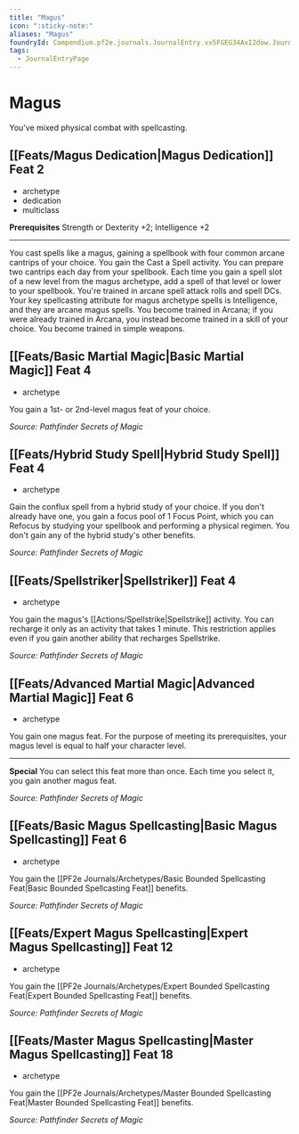 ```yaml
---
title: "Magus"
icon: ":sticky-note:"
aliases: "Magus"
foundryId: Compendium.pf2e.journals.JournalEntry.vx5FGEG34AxI2dow.JournalEntryPage.r79jab1XgOdcgvKJ
tags:
  - JournalEntryPage
---
```


# Magus
You've mixed physical combat with spellcasting.

## [[Feats/Magus Dedication|Magus Dedication]] Feat 2

*   archetype
*   dedication
*   multiclass

**Prerequisites** Strength or Dexterity +2; Intelligence +2

* * *

You cast spells like a magus, gaining a spellbook with four common arcane cantrips of your choice. You gain the Cast a Spell activity. You can prepare two cantrips each day from your spellbook. Each time you gain a spell slot of a new level from the magus archetype, add a spell of that level or lower to your spellbook. You're trained in arcane spell attack rolls and spell DCs. Your key spellcasting attribute for magus archetype spells is Intelligence, and they are arcane magus spells. You become trained in Arcana; if you were already trained in Arcana, you instead become trained in a skill of your choice. You become trained in simple weapons.

## [[Feats/Basic Martial Magic|Basic Martial Magic]] Feat 4

*   archetype

You gain a 1st- or 2nd-level magus feat of your choice.

_Source: Pathfinder Secrets of Magic_

## [[Feats/Hybrid Study Spell|Hybrid Study Spell]] Feat 4

*   archetype

Gain the conflux spell from a hybrid study of your choice. If you don't already have one, you gain a focus pool of 1 Focus Point, which you can Refocus by studying your spellbook and performing a physical regimen. You don't gain any of the hybrid study's other benefits.

_Source: Pathfinder Secrets of Magic_

## [[Feats/Spellstriker|Spellstriker]] Feat 4

*   archetype

You gain the magus's [[Actions/Spellstrike|Spellstrike]] activity. You can recharge it only as an activity that takes 1 minute. This restriction applies even if you gain another ability that recharges Spellstrike.

_Source: Pathfinder Secrets of Magic_

## [[Feats/Advanced Martial Magic|Advanced Martial Magic]] Feat 6

*   archetype

You gain one magus feat. For the purpose of meeting its prerequisites, your magus level is equal to half your character level.

* * *

**Special** You can select this feat more than once. Each time you select it, you gain another magus feat.

_Source: Pathfinder Secrets of Magic_

## [[Feats/Basic Magus Spellcasting|Basic Magus Spellcasting]] Feat 6

*   archetype

You gain the [[PF2e Journals/Archetypes/Basic Bounded Spellcasting Feat|Basic Bounded Spellcasting Feat]] benefits.

_Source: Pathfinder Secrets of Magic_

## [[Feats/Expert Magus Spellcasting|Expert Magus Spellcasting]] Feat 12

*   archetype

You gain the [[PF2e Journals/Archetypes/Expert Bounded Spellcasting Feat|Expert Bounded Spellcasting Feat]] benefits.

_Source: Pathfinder Secrets of Magic_

## [[Feats/Master Magus Spellcasting|Master Magus Spellcasting]] Feat 18

*   archetype

You gain the [[PF2e Journals/Archetypes/Master Bounded Spellcasting Feat|Master Bounded Spellcasting Feat]] benefits.

_Source: Pathfinder Secrets of Magic_